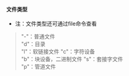 #### 文件类型
- 注：文件类型还可通过file命令查看
> "-"：普通文件  
> "d"：目录  
> "l"：软链接文件 
> "c"：字符设备  
> "b"：块设备，二进制文件
> "s"：套接字文件  
> "p"：管道文件
